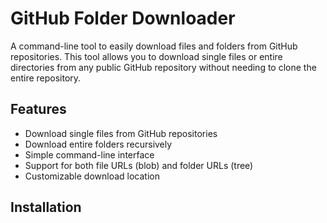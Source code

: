 # GitHub Folder Downloader

A command-line tool to easily download files and folders from GitHub repositories. This tool allows you to download single files or entire directories from any public GitHub repository without needing to clone the entire repository.

## Features

- Download single files from GitHub repositories
- Download entire folders recursively
- Simple command-line interface
- Support for both file URLs (blob) and folder URLs (tree)
- Customizable download location

## Installation